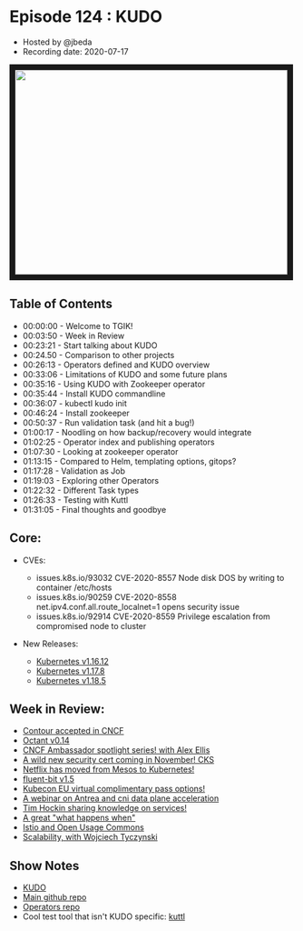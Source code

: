 # Episode 124 : KUDO

- Hosted by @jbeda
- Recording date: 2020-07-17

<!--- Thumbnailed embed of the video, n8Xo_ghCIOSY is the video id from the youtube url --->

<a href="https://www.youtube.com/watch?v=XNi8uO0PwPo
" target="_blank"><img src="http://img.youtube.com/vi/XNi8uO0PwPo/hqdefault.jpg" width="480" height="360" border="10" /></a>

## Table of Contents

- 00:00:00 - Welcome to TGIK!
- 00:03:50 - Week in Review
- 00:23:21 - Start talking about KUDO
- 00:24.50 - Comparison to other projects
- 00:26:13 - Operators defined and KUDO overview
- 00:33:06 - Limitations of KUDO and some future plans
- 00:35:16 - Using KUDO with Zookeeper operator
- 00:35:44 - Install KUDO commandline
- 00:36:07 - kubectl kudo init
- 00:46:24 - Install zookeeper
- 00:50:37 - Run validation task (and hit a bug!)
- 01:00:17 - Noodling on how backup/recovery would integrate
- 01:02:25 - Operator index and publishing operators
- 01:07:30 - Looking at zookeeper operator
- 01:13:15 - Compared to Helm, templating options, gitops?
- 01:17:28 - Validation as Job
- 01:19:03 - Exploring other Operators
- 01:22:32 - Different Task types
- 01:26:33 - Testing with Kuttl
- 01:31:05 - Final thoughts and goodbye

## Core:
- CVEs:
    - issues.k8s.io/93032 CVE-2020-8557 Node disk DOS by writing to container /etc/hosts
    - issues.k8s.io/90259 CVE-2020-8558 net.ipv4.conf.all.route_localnet=1 opens security issue
    - issues.k8s.io/92914 CVE-2020-8559 Privilege escalation from compromised node to cluster

- New Releases:
    - [Kubernetes v1.16.12](https://groups.google.com/g/kubernetes-announce/c/IALpWZDLOYI)
    - [Kubernetes v1.17.8](https://groups.google.com/g/kubernetes-announce/c/tEZjvXRNA0Q)
    - [Kubernetes v1.18.5](https://groups.google.com/g/kubernetes-announce/c/XtgeDsAp91s)

## Week in Review:
- [Contour accepted in CNCF](https://www.cncf.io/blog/2020/07/07/toc-accepts-contour-as-incubating-project/)
- [Octant v0.14](https://github.com/vmware-tanzu/octant/releases/tag/v0.14.0)
- [CNCF Ambassador spotlight series! with Alex Ellis](https://www.cncf.io/blog/2020/07/16/cncf-ambassador-spotlight-alex-ellis/)
- [A wild new security cert coming in November! CKS](https://www.cncf.io/blog/2020/07/15/certified-kubernetes-security-specialist-cks-coming-in-november/)
- [Netflix has moved from Mesos to Kubernetes!](https://twitter.com/aspyker/status/1283836267646431234?s=20)
- [fluent-bit v1.5](https://www.cncf.io/blog/2020/07/14/fluent-bit-v1-5-lightweight-and-high-performance-log-processor/)
- [Kubecon EU virtual complimentary pass options!](https://events.linuxfoundation.org/kubecon-cloudnativecon-europe/)
- [A webinar on Antrea and cni data plane acceleration](https://www.cncf.io/webinars/securing-and-accelerating-the-kubernetes-cni-data-plane-with-project-antrea-and-nvidia-mellanox-connectx-smartnics/)
- [Tim Hockin sharing knowledge on services!](https://twitter.com/ahmetb/status/1283825893102612480?s=20)
- [A great "what happens when"](https://github.com/jamiehannaford/what-happens-when-k8s/blob/master/README.md)
- [Istio and Open Usage Commons](https://istio.io/latest/blog/2020/open-usage/)
- [Scalability, with Wojciech Tyczynski](https://kubernetespodcast.com/episode/111-scalability/)

## Show Notes

* [KUDO](https://kudo.dev/)
* [Main github repo](https://github.com/kudobuilder/kudo)
* [Operators repo](https://github.com/kudobuilder/operators)
* Cool test tool that isn't KUDO specific: [kuttl](https://kuttl.dev/)

